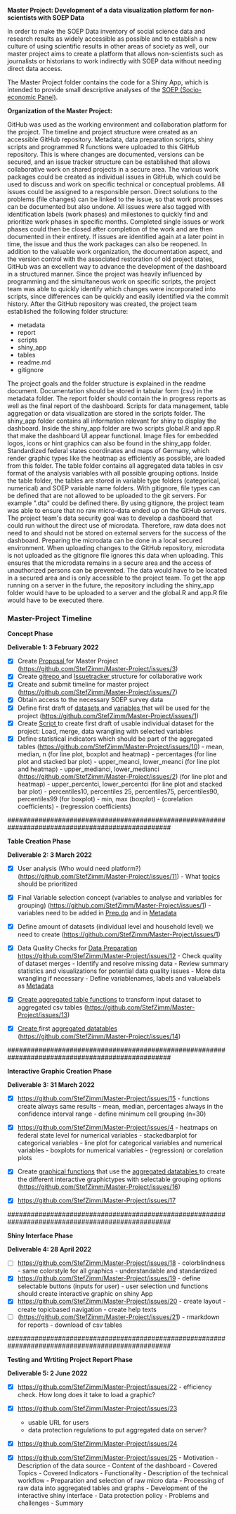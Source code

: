 **Master Project: Development of a data visualization platform for non-scientists with SOEP Data**

In order to make the SOEP Data inventory of social science data and research results as widely accessible as possible 
and to establish a new culture of using scientific results in other areas of society as well, our master project aims to create 
a platform that allows non-scientists such as journalists or historians to work indirectly with SOEP data without needing direct data access.

The Master Project folder contains the code for a Shiny App, which is intended to provide small descriptive 
analyses of the [SOEP (Socio-economic Panel)](https://www.diw.de/en/diw_01.c.678568.en/research_data_center_soep.html).

**Organization of the Master Project:** 

GitHub was used as the working environment and collaboration platform for the project. The timeline and project structure were created as an accessible GitHub repository. Metadata, data preparation scripts, shiny scripts and programmed R functions were uploaded to this GitHub repository. This is where changes are documented, versions can be secured, and an issue tracker structure can be established that allows collaborative work on shared projects in a secure area. The various work packages could be created as individual issues in GitHub, which could be used to discuss and work on specific technical or conceptual problems. All issues could be assigned to a responsible person. Direct solutions to the problems (file changes) can be linked to the issue, so that work processes can be documented but also undone. All issues were also tagged with identification labels (work phases) and milestones to quickly find and prioritize work phases in specific months. Completed single issues or work phases could then be closed after completion of the work and are then documented in their entirety. If issues are identified again at a later point in time, the issue and thus the work packages can also be reopened. 
In addition to the valuable work organization, the documentation aspect, and the version control with the associated restoration of old project states, GitHub was an excellent way to advance the development of the dashboard in a structured manner. Since the project was heavily influenced by programming and the simultaneous work on specific scripts, the project team was able to quickly identify which changes were incorporated into scripts, since differences can be quickly and easily identified via the commit history. After the GitHub repository was created, the project team established the following folder structure:

- metadata
- report
- scripts
- shiny_app
- tables
- readme.md
- gitignore

The project goals and the folder structure is explained in the readme document. Documentation should be stored in tabular form (csv) in the metadata folder. The report folder should contain the in progress reports as well as the final report of the dashboard. Scripts for data management, table aggregation or data visualization are stored in the scripts folder. The shiny_app folder contains all information relevant for shiny to display the dashboard. Inside the shiny_app folder are two scripts global.R and app.R that make the dashboard UI appear functional. Image files for embedded logos, icons or hint graphics can also be found in the shiny_app folder. Standardized federal states coordinates and maps of Germany, which render graphic types like the heatmap as efficiently as possible, are loaded from this folder. The table folder contains all aggregated data tables in csv format of the analysis variables with all possible grouping options. Inside the table folder, the tables are stored in variable type folders (categorical, numerical) and SOEP variable name folders. With gitignore, file types can be defined that are not allowed to be uploaded to the git servers. For example ".dta" could be defined there. By using gitignore, the project team was able to ensure that no raw micro-data ended up on the GitHub servers. The project team's data security goal was to develop a dashboard that could run without the direct use of microdata. Therefore, raw data does not need to and should not be stored on external servers for the success of the dashboard. Preparing the microdata can be done in a local secured environment. When uploading changes to the GitHub repository, microdata is not uploaded as the gitignore file ignores this data when uploading. This ensures that the microdata remains in a secure area and the access of unauthorized persons can be prevented. The data would have to be located in a secured area and is only accessible to the project team. To get the app running on a server in the future, the repository including the shiny_app folder would have to be uploaded to a server and the global.R and app.R file would have to be executed there. 


### Master-Project Timeline

**Concept Phase**

**Deliverable 1: 3 February 2022**
- [x] Create [Proposal ](https://github.com/StefZimm/Master-Project/blob/main/report/MDM%20Master%20Project%20Proposal_Bougie_Zimmerman.pdf)for Master Project (https://github.com/StefZimm/Master-Project/issues/3)
- [x] Create [gitrepo ](https://github.com/StefZimm/Master-Project)and [Issuetracker ](https://github.com/StefZimm/Master-Project/issues)structure for collaborative work
- [x] Create and submit timeline for master project (https://github.com/StefZimm/Master-Project/issues/7)
- [x] Obtain access to the necessary SOEP survey data
- [x] Define first draft of [datasets ](https://github.com/DeliveranceBougie/Master-Project/blob/main/metadata/p_data/variables.csv) and [variables ](https://github.com/DeliveranceBougie/Master-Project/blob/main/metadata/Var_Info.xlsx)that will be used for the project (https://github.com/StefZimm/Master-Project/issues/1)
- [x] Create [Script ](https://github.com/DeliveranceBougie/Master-Project/blob/main/scripts/Prepare_Data.do)to create first draft of usable individual dataset for the project: Load, merge, data wrangling with selected variables
- [x] Define statistical indicators which should be part of the aggregated tables (https://github.com/StefZimm/Master-Project/issues/10)
      - mean, median, n (for line plot, boxplot and heatmap)
      - percentages (for line plot and stacked bar plot)
      - upper_meanci, lower_meanci (for line plot and heatmap) 
      - upper_medianci, lower_medianci (https://github.com/StefZimm/Master-Project/issues/2) (for line plot and heatmap)
      - upper_percentci, lower_percentci (for line plot and stacked bar plot)
      - percentiles10, percentiles 25, percentiles75, percentiles90, percentiles99 (for boxplot)
      - min, max (boxplot)
      - (corelation coefficients)
      - (regression coefficients)

##################################################################################################

**Table Creation Phase**

**Deliverable 2: 3 March 2022**
- [x] User analysis (Who would need platform?) (https://github.com/StefZimm/Master-Project/issues/11)
      - What [topics ](https://paneldata.org/soep-core/topics/en)should be prioritized
- [x] Final Variable selection concept (variables to analyse and variables for grouping) (https://github.com/StefZimm/Master-Project/issues/1)
      - variables need to be added in [Prep.do](https://github.com/DeliveranceBougie/Master-Project/blob/main/scripts/Prepare_Data.do) and in [Metadata ](https://github.com/DeliveranceBougie/Master-Project/blob/main/metadata/)
- [x] Define amount of datasets (individual level and household level) we need to create (https://github.com/StefZimm/Master-Project/issues/1)
- [x] Data Quality Checks for [Data Preparation](https://github.com/DeliveranceBougie/Master-Project/blob/main/scripts/Prepare_Data.do) https://github.com/StefZimm/Master-Project/issues/12
       - Check quality of dataset merges
       - Identify and resolve missing data
       - Review summary statistics and visualizations for potential data quality issues
       - More data wrangling if necessary
       - Define variablenames, labels and valuelabels as [Metadata ](https://github.com/StefZimm/Master-Project/tree/main/metadata/p_data)
- [x] [Create aggregated table functions](https://github.com/StefZimm/Master-Project/blob/main/scripts/table_creation_FUN.R) to transform input dataset to aggregated csv tables (https://github.com/StefZimm/Master-Project/issues/13)
- [x] [Create ](https://github.com/StefZimm/Master-Project/blob/main/scripts/table_creation.R) first [aggregated datatables ](https://github.com/StefZimm/Master-Project/tree/main/tables) (https://github.com/StefZimm/Master-Project/issues/14)


##################################################################################################

**Interactive Graphic Creation Phase**

**Deliverable 3: 31 March 2022**
- [x] https://github.com/StefZimm/Master-Project/issues/15
      - functions create always same results
      - mean, median, percentages always in the confidence interval range
      - define minimum cell grouping (n=30)
- [x] https://github.com/StefZimm/Master-Project/issues/4
       - heatmaps on federal state level for numerical variables
       - stackedbarplot for categorical variables
       - line plot for categorical variables and numerical variables
       - boxplots for numerical variables
       - (regression) or corelation plots
- [x] Create [graphical functions](https://github.com/StefZimm/Master-Project/blob/main/scripts/graph_creation_FUN.R) that use the [aggregated datatables ](https://github.com/StefZimm/Master-Project/tree/main/tables) to create the different interactive graphictypes with selectable grouping options (https://github.com/StefZimm/Master-Project/issues/16)
- [x] https://github.com/StefZimm/Master-Project/issues/17


##################################################################################################

**Shiny Interface Phase**

**Deliverable 4: 28 April 2022**
- [ ]  https://github.com/StefZimm/Master-Project/issues/18
       - colorblindness
       - same colorstyle for all graphics
       - understandable and standardized
- [x] https://github.com/StefZimm/Master-Project/issues/19
      - define selectable buttons (inputs for user)
      - user selection und functions should create interactive graphic on shiny App
- [x] https://github.com/StefZimm/Master-Project/issues/20
      - create layout
      - create topicbased navigation
      - create help texts
- [ ] (https://github.com/StefZimm/Master-Project/issues/21)
      - rmarkdown for reports
      - download of csv tables
 
##################################################################################################

**Testing and Wrtiting Project Report Phase** 

**Deliverable 5: 2 June 2022**
- [x] https://github.com/StefZimm/Master-Project/issues/22
      - efficiency check. How long does it take to load a graphic?
- [x] https://github.com/StefZimm/Master-Project/issues/23
     - usable URL for users
     - data protection regulations to put aggregated data on server?
- [x] https://github.com/StefZimm/Master-Project/issues/24
- [x] https://github.com/StefZimm/Master-Project/issues/25
      - Motivation
      - Description of the data source
      - Content of the dashboard
      - Covered Topics
      - Covered Indicators
      - Functionality
      - Description of the technical workflow
      - Preparation and selection of raw micro data
      - Processing of raw data into aggregated tables and graphs
      - Development of the interactive shiny interface
      - Data protection policy
      - Problems and challenges
      - Summary



